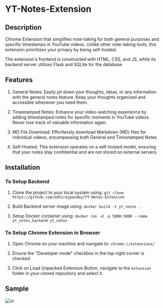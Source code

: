 # YT-Notes-Extension

## Description
Chrome Extension that simplifies note-taking for both general purposes and specific timestamps in YouTube videos. Unlike other note-taking tools, this extension prioritizes your privacy by being self-hosted.

The extension's frontend is constructed with HTML, CSS, and JS, while its backend server utilizes Flask and SQLite for the database.

## Features
1. General Notes: Easily jot down your thoughts, ideas, or any information with the general notes feature. Keep your thoughts organized and accessible whenever you need them.

2. Timestamped Notes: Enhance your video-watching experience by adding timestamped notes for specific moments in YouTube videos. Never lose track of valuable information again.

3. MD File Download: Effortlessly download Markdown (MD) files for individual videos, encompassing both General and Timestamped Notes

4. Self-Hosted: This extension operates on a self-hosted model, ensuring that your notes stay confidential and are not stored on external servers.



## Installation

### To Setup Backend
1. Clone the project to your local system using: `git clone https://github.com/adhirajpandey/YT-Notes-Extension`

2. Build Backend server image using: `docker build -t yt_notes .`

3. Setup Docker container using: `docker run -d -p 5000:5000 --name yt_notes_backend yt_notes`

### To Setup Chrome Extension in Browser
1. Open Chrome on your machine and navigate to: `chrome://extensions/`

2. Ensure the "Developer mode" checkbox in the top-right corner is checked.

3. Click on Load Unpacked Extension Button, navigate to the `extension` folder in your cloned repository and select it.

## Sample
![ui](https://github.com/adhirajpandey/YT-Notes-Extension/assets/87516052/adbd29ba-78e0-4002-bc6f-69b3a50e8d2a)



